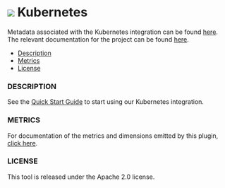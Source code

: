 # ![](https://github.com/signalfx/integrations/blob/master/kubernetes/img/integrations_kubernetes.png) Kubernetes

Metadata associated with the Kubernetes integration can be found [here](https://github.com/signalfx/integrations/tree/release/kubernetes). The relevant documentation for the project can be found [here](https://docs.signalfx.com/en/latest/integrations/kubernetes-quickstart.html).

- [Description](#description)
- [Metrics](#metrics)
- [License](#license)

### DESCRIPTION

See the [Quick Start Guide](https://docs.signalfx.com/en/latest/integrations/kubernetes-quickstart.html) to start using our Kubernetes integration.

### METRICS

For documentation of the metrics and dimensions emitted by this plugin, [click here](./docs).

### LICENSE

This tool is released under the Apache 2.0 license.
